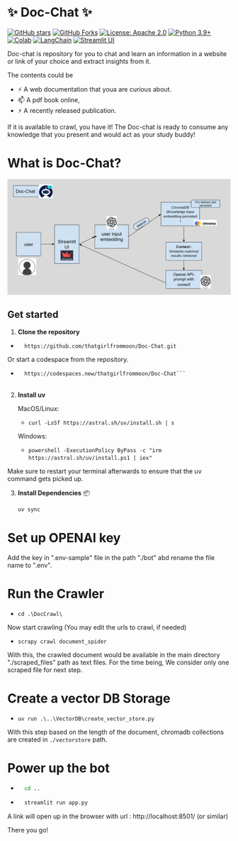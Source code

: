 #                                    ✨  Doc-Chat ✨

[![GitHub stars](https://img.shields.io/github/stars/thatgirlfrommoon/Doc-Chat?style=social)](https://github.com/thatgirlfrommoon/Doc-Chat/stargazers)
[![GitHub Forks](https://img.shields.io/github/forks/thatgirlfrommoon/Doc-Chat?style=social)](https://github.com/thatgirlfrommoon/Doc-Chat/forks)
[![License: Apache 2.0](https://img.shields.io/badge/License-Apache%202.0-yellow.svg)](https://opensource.org/license/apache-2-0)
[![Python 3.9+](https://img.shields.io/badge/python-3.9+-blue.svg)](https://www.python.org/downloads/)
[![Colab](https://colab.research.google.com/assets/colab-badge.svg)](https://colab.research.google.com/drive/1yrS2Kp-kprYWot_sEu7JeWMIRAei_vov?usp=sharing)
[![LangChain](https://img.shields.io/badge/LangChain-Open%20SourceFramework-5e9cff?logo=langchain&logoColor=white)](https://python.langchain.com/docs/introduction/)
[![Streamlit UI](https://static.streamlit.io/badges/streamlit_badge_black_red.svg)](https://streamlit.io/)



Doc-chat is repository for you to chat and learn an information in a website or link of your choice and extract insights from it.

The contents could be
- ⚡ A web documentation that youa are curious about.
- 📫 A pdf book online,
- ⚡ A recently released publication.

If it is available to crawl, you have it! The Doc-chat is ready to consume any knowledge that you present and would act as your study buddy!

# What is Doc-Chat?

![alt text](./images/workflow.png)


##  Get started

1. **Clone the repository**

- ``` bash
    https://github.com/thatgirlfrommoon/Doc-Chat.git 
    ```

Or start a codespace from the repository.
- ```bash
    https://codespaces.new/thatgirlfrommoon/Doc-Chat```



2. **Install uv**

    MacOS/Linux:

    - ```curl -LsSf https://astral.sh/uv/install.sh | s```

        
    Windows:

    - ```powershell -ExecutionPolicy ByPass -c "irm https://astral.sh/uv/install.ps1 | iex"```
      
Make sure to restart your terminal afterwards to ensure that the uv command gets picked up.
    
3. **Install Dependencies** 📦
    ```bash
    uv sync
    ```

# Set up OPENAI key
Add the key in ".env-sample" file in the path "./bot" abd rename the file name to ".env".

# Run the Crawler
- ```cd .\DocCrawl\ ```

Now start crawling (You may edit the urls to crawl, if needed) 
- ```scrapy crawl document_spider```

With this, the crawled document would be available in the main directory "./scraped_files" path as text files.
For the time being, We consider only one scraped file for next step.

# Create a vector DB Storage
- ```uv run .\..\VectorDB\create_vector_store.py```

With this step based on the length of the document, chromadb collections are created in ```./vectorstore``` path.


# Power up the bot
- ```bash 
    cd ..
  ```
- ```bash
    streamlit run app.py
  ```


A link will open up in the browser with url : http://localhost:8501/ (or similar)

There you go!
